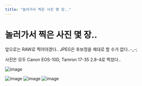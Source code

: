 ```yaml
---
title: "놀러가서 찍은 사진 몇 장.."
---
```

# 놀러가서 찍은 사진 몇 장..

앞으로는 RAW로 찍어야겠다.. JPEG은 후보정을 제대로 할 수가 없다..-_-;

사진은 모두 Canon EOS-10D, Tamron 17-35 2.8-4로 찍었다..

![image](26bc528ce7289fff5a990ec80821ac5e.png)

![image](341a61b796c522aa1fae0028a090d0c1.png)
![image](8e36d7a1edf980315cab5987c7db2dfc.png)
![image](821845d4ae0b1b16bef384306aa4fde4.png)

